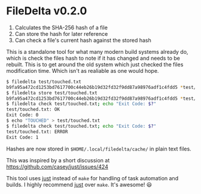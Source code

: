 FileDelta v0.2.0
================

1. Calculates the SHA-256 hash of a file
2. Can store the hash for later reference
3. Can check a file's current hash against the stored hash

This is a standalone tool for what many modern build systems already do, which is check the files hash to note if it has changed and needs to be rebuilt. This is to get around the old system which just checked the files modification time. Which isn't as realiable as one would hope.

```bash
$ filedelta test/touched.txt
b9fa95a472cd1253bd7617700c44eb26b19d32fd32f9dd87a98976adf1c4fdd5 *test/touched.txt
$ filedelta store test/touched.txt
b9fa95a472cd1253bd7617700c44eb26b19d32fd32f9dd87a98976adf1c4fdd5 *test/touched.txt
$ filedelta check test/touched.txt; echo "Exit Code: $?"
test/touched.txt: OK
Exit Code: 0
$ echo "TOUCHED" > test/touched.txt
$ filedelta check test/touched.txt; echo "Exit Code: $?"
test/touched.txt: ERROR
Exit Code: 1
```

Hashes are now stored in `$HOME/.local/filedelta/cache/` in plain text files.

This was inspired by a short discussion at <https://github.com/casey/just/issues/424>

This tool uses [just][] instead of `make` for handling of task automation and builds. I highly recommend [just][] over `make`. It's awesome!  :smiley:


[just]: https://github.com/casey/just
